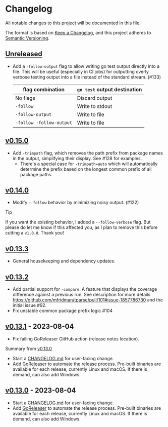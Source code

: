 # Changelog

All notable changes to this project will be documented in this file.

The format is based on [Keep a Changelog](https://keepachangelog.com/en/1.0.0/), and this project
adheres to [Semantic Versioning](https://semver.org/spec/v2.0.0.html).

## [Unreleased]

- Add a `-follow-output` flag to allow writing go test output directly into a file. This will be
  useful (especially in CI jobs) for outputting overly verbose testing output into a file instead of
  the standard stream. (#133)

  | flag combination         | `go test` output destination |
  | ------------------------ | ---------------------------- |
  | No flags                 | Discard output               |
  | `-follow`                | Write to stdout              |
  | `-follow-output`         | Write to file                |
  | `-follow -follow-output` | Write to file                |

## [v0.15.0]

- Add `-trimpath` flag, which removes the path prefix from package names in the output, simplifying
  their display. See #128 for examples.
  - There's a special case for `-trimpath=auto` which will automatically determine the prefix based
    on the longest common prefix of all package paths.

## [v0.14.0]

- Modify `--follow` behavior by minimizing noisy output. (#122)

> [!TIP]
>
> If you want the existing behavior, I added a `--follow-verbose` flag. But please do let me know if
> this affected you, as I plan to remove this before cutting a `v1.0.0`. Thank you!

## [v0.13.3]

- General housekeeping and dependency updates.

## [v0.13.2]

- Add partial support for `-compare`. A feature that displays the coverage difference against a
  previous run. See description for more details
  https://github.com/mfridman/tparse/pull/101#issue-1857786730 and the initial issue #92.
- Fix unstable common package prefix logic #104

## [v0.13.1] - 2023-08-04

- Fix failing GoReleaser GitHub action (release notes location).

Summary from [v0.13.0](https://github.com/mfridman/tparse/releases/tag/v0.13.0)

- Start a [CHANGELOG.md](https://github.com/mfridman/tparse/blob/main/CHANGELOG.md) for user-facing
  change.
- Add [GoReleaser](https://goreleaser.com/) to automate the release process. Pre-built binaries are
  available for each release, currently Linux and macOS. If there is demand, can also add Windows.

## [v0.13.0] - 2023-08-04

- Start a [CHANGELOG.md](https://github.com/mfridman/tparse/blob/main/CHANGELOG.md) for user-facing
  change.
- Add [GoReleaser](https://goreleaser.com/) to automate the release process. Pre-built binaries are
  available for each release, currently Linux and macOS. If there is demand, can also add Windows.

[Unreleased]: https://github.com/mfridman/tparse/compare/v0.15.0...HEAD
[v0.15.0]: https://github.com/mfridman/tparse/compare/v0.14.0...v0.15.0
[v0.14.0]: https://github.com/mfridman/tparse/compare/v0.13.3...v0.14.0
[v0.13.3]: https://github.com/mfridman/tparse/compare/v0.13.2...v0.13.3
[v0.13.2]: https://github.com/mfridman/tparse/compare/v0.13.1...v0.13.2
[v0.13.1]: https://github.com/mfridman/tparse/compare/v0.13.0...v0.13.1
[v0.13.0]: https://github.com/mfridman/tparse/releases/tag/v0.13.0
